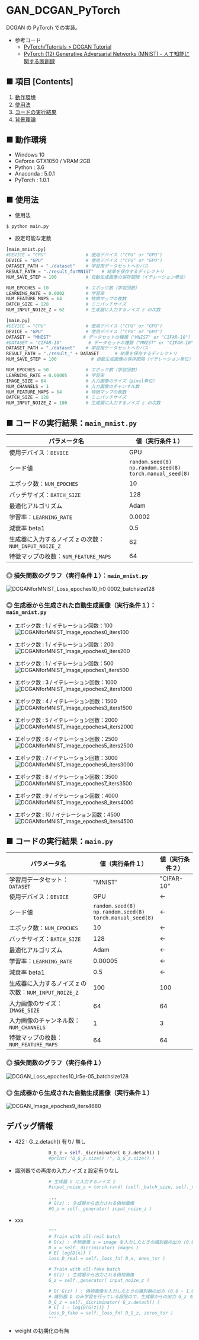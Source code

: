 # GAN_DCGAN_PyTorch
DCGAN の PyTorch での実装。

- 参考コード
    - [PyTorch/Tutorials >  DCGAN Tutorial](https://pytorch.org/tutorials/beginner/dcgan_faces_tutorial.html)
    - [PyTorch (12) Generative Adversarial Networks (MNIST) - 人工知能に関する断創録](http://aidiary.hatenablog.com/entry/20180304/1520172429)

## ■ 項目 [Contents]
1. [動作環境](#動作環境)
1. [使用法](#使用法)
1. [コードの実行結果](#コードの実行結果)
1. [背景理論](https://github.com/Yagami360/My_NoteBook/blob/master/%E6%83%85%E5%A0%B1%E5%B7%A5%E5%AD%A6/%E6%83%85%E5%A0%B1%E5%B7%A5%E5%AD%A6_%E6%A9%9F%E6%A2%B0%E5%AD%A6%E7%BF%92_%E7%94%9F%E6%88%90%E3%83%A2%E3%83%87%E3%83%AB.md#DCGAN)

## ■ 動作環境

- Windows 10
- Geforce GTX1050 / VRAM:2GB
- Python : 3.6
- Anaconda : 5.0.1
- PyTorch : 1.0.1

## ■ 使用法

- 使用法
```
$ python main.py
```

- 設定可能な定数

```python
[main_mnist.py]
#DEVICE = "CPU"               # 使用デバイス ("CPU" or "GPU")
DEVICE = "GPU"                # 使用デバイス ("CPU" or "GPU")
DATASET_PATH = "./dataset"    # 学習用データセットへのパス
RESULT_PATH = "./result_forMNIST"   # 結果を保存するディレクトリ
NUM_SAVE_STEP = 100           # 自動生成画像の保存間隔（イテレーション単位）

NUM_EPOCHES = 10              # エポック数（学習回数）
LEARNING_RATE = 0.0002        # 学習率
NUM_FEATURE_MAPS = 64         # 特徴マップの枚数
BATCH_SIZE = 128              # ミニバッチサイズ
NUM_INPUT_NOIZE_Z = 62        # 生成器に入力するノイズ z の次数
```


```python
[main.py]
#DEVICE = "CPU"               # 使用デバイス ("CPU" or "GPU")
DEVICE = "GPU"                # 使用デバイス ("CPU" or "GPU")
DATASET = "MNIST"            # データセットの種類（"MNIST" or "CIFAR-10"）
#DATASET = "CIFAR-10"          # データセットの種類（"MNIST" or "CIFAR-10"）
DATASET_PATH = "./dataset"    # 学習用データセットへのパス
RESULT_PATH = "./result_" + DATASET      # 結果を保存するディレクトリ
NUM_SAVE_STEP = 100             # 自動生成画像の保存間隔（イテレーション単位）

NUM_EPOCHES = 50              # エポック数（学習回数）
LEARNING_RATE = 0.00005       # 学習率
IMAGE_SIZE = 64               # 入力画像のサイズ（pixel単位）
NUM_CHANNELS = 1              # 入力画像のチャンネル数
NUM_FEATURE_MAPS = 64         # 特徴マップの枚数
BATCH_SIZE = 128              # ミニバッチサイズ
NUM_INPUT_NOIZE_Z = 100       # 生成器に入力するノイズ z の次数
```


<a id="コードの実行結果"></a>

## ■ コードの実行結果：`main_mnist.py`

|パラメータ名|値（実行条件１）|
|---|---|
|使用デバイス：`DEVICE`|GPU|
|シード値|`random.seed(8)`<br>`np.random.seed(8)`<br>`torch.manual_seed(8)`|
|エポック数：`NUM_EPOCHES`|10|
|バッチサイズ：`BATCH_SIZE`|128|
|最適化アルゴリズム|Adam|
|学習率：`LEARNING_RATE`|0.0002|
|減衰率 beta1|0.5|
|生成器に入力するノイズ z の次数：`NUM_INPUT_NOIZE_Z`|62|
|特徴マップの枚数：`NUM_FEATURE_MAPS`|64|

### ◎ 損失関数のグラフ（実行条件１）：`main_mnist.py`
![DCGANforMNIST_Loss_epoches10_lr0 0002_batchsize128](https://user-images.githubusercontent.com/25688193/56814818-eb084f80-687a-11e9-967f-062388b8d90a.png)<br>

### ◎ 生成器から生成された自動生成画像（実行条件１）：`main_mnist.py`

- エポック数 : 1 / イテレーション回数：100<br>
![DCGANforMNIST_Image_epoches0_iters100](https://user-images.githubusercontent.com/25688193/57061214-0d74ef80-6cf7-11e9-8022-3f3f4b5b3d6b.png)<br>

- エポック数 : 1 / イテレーション回数：200<br>
![DCGANforMNIST_Image_epoches0_iters200](https://user-images.githubusercontent.com/25688193/57061213-0cdc5900-6cf7-11e9-8046-5a6f25fb112f.png)<br>

- エポック数 : 1 / イテレーション回数：500<br>
![DCGANforMNIST_Image_epoches1_iters500](https://user-images.githubusercontent.com/25688193/57061220-0fd74980-6cf7-11e9-8200-78dc4b036c16.png)<br>

- エポック数 : 3 / イテレーション回数：1000<br>
![DCGANforMNIST_Image_epoches2_iters1000](https://user-images.githubusercontent.com/25688193/57061224-136ad080-6cf7-11e9-86d5-830c55e5d3b5.png)

- エポック数 : 4 / イテレーション回数：1500<br>
![DCGANforMNIST_Image_epoches3_iters1500](https://user-images.githubusercontent.com/25688193/57061316-588f0280-6cf7-11e9-8dba-fef271a1896e.png)

- エポック数 : 5 / イテレーション回数：2000<br>
![DCGANforMNIST_Image_epoches4_iters2000](https://user-images.githubusercontent.com/25688193/57061317-5af15c80-6cf7-11e9-9297-4c02218002ed.png)

- エポック数 : 6 / イテレーション回数：2500<br>
![DCGANforMNIST_Image_epoches5_iters2500](https://user-images.githubusercontent.com/25688193/57061395-a146bb80-6cf7-11e9-97df-6f035c3dc2bc.png)

- エポック数 : 7 / イテレーション回数：3000<br>
![DCGANforMNIST_Image_epoches6_iters3000](https://user-images.githubusercontent.com/25688193/57061474-ef5bbf00-6cf7-11e9-85d0-8ecaf34e8a3c.png)

- エポック数 : 8 / イテレーション回数：3500<br>
![DCGANforMNIST_Image_epoches7_iters3500](https://user-images.githubusercontent.com/25688193/57061477-f08cec00-6cf7-11e9-8418-1f31757539ea.png)

- エポック数 : 9 / イテレーション回数：4000<br>
![DCGANforMNIST_Image_epoches8_iters4000](https://user-images.githubusercontent.com/25688193/57069829-ae23d900-6d10-11e9-88e9-ed4734bffb8b.png)

- エポック数 : 10 / イテレーション回数：4500<br>
![DCGANforMNIST_Image_epoches9_iters4500](https://user-images.githubusercontent.com/25688193/57069831-af550600-6d10-11e9-92ea-6e4c92c6c336.png)


## ■ コードの実行結果：`main.py`

|パラメータ名|値（実行条件１）|値（実行条件２）|
|---|---|---|
|学習用データセット：`DATASET`|"MNIST"|"CIFAR-10"|
|使用デバイス：`DEVICE`|GPU|←|
|シード値|`random.seed(8)`<br>`np.random.seed(8)`<br>`torch.manual_seed(8)`|←|
|エポック数：`NUM_EPOCHES`|10|←|
|バッチサイズ：`BATCH_SIZE`|128|←|
|最適化アルゴリズム|Adam|←|
|学習率：`LEARNING_RATE`|0.00005|←|
|減衰率 beta1|0.5|←|
|生成器に入力するノイズ z の次数：`NUM_INPUT_NOIZE_Z`|100|100|
|入力画像のサイズ：`IMAGE_SIZE`|64|64|
|入力画像のチャンネル数：`NUM_CHANNELS`|1|3|
|特徴マップの枚数：`NUM_FEATURE_MAPS`|64|64|

### ◎ 損失関数のグラフ（実行条件１）
![DCGAN_Loss_epoches10_lr5e-05_batchsize128](https://user-images.githubusercontent.com/25688193/57061669-b53eed00-6cf8-11e9-8ece-f9d9c9e8563e.png)<br>

### ◎ 生成器から生成された自動生成画像（実行条件１）

![DCGAN_Image_epoches9_iters4680](https://user-images.githubusercontent.com/25688193/57061695-c7b92680-6cf8-11e9-967c-7c09fa3b05bf.gif)<br>

<!--
- エポック数 : 1 / イテレーション回数：468<br>
![DCGAN_Image_epoches0_iters468](https://user-images.githubusercontent.com/25688193/56815729-02e0d300-687d-11e9-8dea-a2bdce4ae4b9.png)<br>

- エポック数 : 2 / イテレーション回数：936<br>
![DCGAN_Image_epoches1_iters936](https://user-images.githubusercontent.com/25688193/56815628-cdd48080-687c-11e9-973c-bc0e6d188034.png)<br>

- エポック数 : 3 / イテレーション回数：1404<br>
<br>

- エポック数 : 4 / イテレーション回数：1872<br>
<br>

- エポック数 : 5 / イテレーション回数 : 2340<br>
<br>

- エポック数 : 6 / イテレーション回数 : 2808<br>
<br>

- エポック数 : 7 / イテレーション回数 : 3276<br>
<br>

- エポック数 : 8 / イテレーション回数 : 3744<br>
<br>

- エポック数 : 9 / イテレーション回数 : 4212<br>
<br>

- エポック数 : 10 / イテレーション回数 : 4680<br>
<br>
-->

## デバッグ情報

- 422 : G_z.detach() 有り/ 無し

```python
                D_G_z = self._dicriminator( G_z.detach() )
                #print( "D_G_z.size() :", D_G_z.size() )

```
- 識別器での再度の入力ノイズ z 設定有りなし

```python
                # 生成器 G に入力するノイズ z
                #input_noize_z = torch.rand( (self._batch_size, self._n_input_noize_z, 1, 1) ).to( self._device )

                ...
                # G(z) : 生成器から出力される偽物画像
                #G_z = self._generator( input_noize_z )
```

- xxx

```python
                """
                # Train with all-real batch
                # D(x) : 本物画像 x = image を入力したときの識別器の出力 (0.0 ~ 1.0)
                D_x = self._dicriminator( images )
                # E[ log{D(x)} ]
                loss_D_real = self._loss_fn( D_x, ones_tsr )

                # Train with all-fake batch
                # G(z) : 生成器から出力される偽物画像
                G_z = self._generator( input_noize_z )

                # D( G(z) ) : 偽物画像を入力したときの識別器の出力 (0.0 ~ 1.0)
                # 識別器 D のみ学習を行っている段階ので、生成器からの出力 G_z を deatch() して、生成器側に勾配が伝わらないようにする。
                D_G_z = self._dicriminator( G_z.detach() )
                # E[ 1 - log{D(G(z))} ]
                loss_D_fake = self._loss_fn( D_G_z, zeros_tsr )
                """
```

- weight の初期化の有無